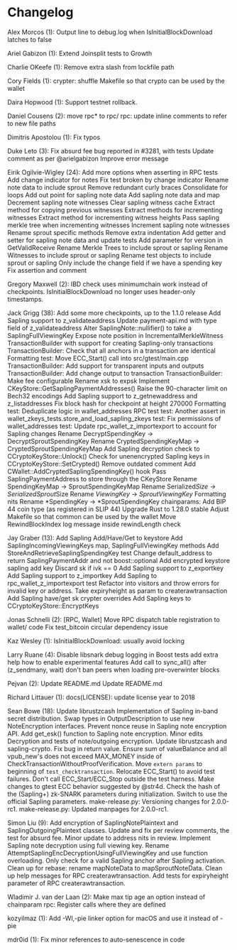 Changelog
=========

Alex Morcos (1):
      Output line to debug.log when IsInitialBlockDownload latches to false

Ariel Gabizon (1):
      Extend Joinsplit tests to Growth

Charlie OKeefe (1):
      Remove extra slash from lockfile path

Cory Fields (1):
      crypter: shuffle Makefile so that crypto can be used by the wallet

Daira Hopwood (1):
      Support testnet rollback.

Daniel Cousens (2):
      move rpc* to rpc/
      rpc: update inline comments to refer to new file paths

Dimitris Apostolou (1):
      Fix typos

Duke Leto (3):
      Fix absurd fee bug reported in #3281, with tests
      Update comment as per @arielgabizon
      Improve error message

Eirik Ogilvie-Wigley (24):
      Add more options when asserting in RPC tests
      Add change indicator for notes
      Fix test broken by change indicator
      Rename note data to include sprout
      Remove redundant curly braces
      Consolidate for loops
      Add out point for sapling note data
      Add sapling note data and map
      Decrement sapling note witnesses
      Clear sapling witness cache
      Extract method for copying previous witnesses
      Extract methods for incrementing witnesses
      Extract method for incrementing witness heights
      Pass sapling merkle tree when incrementing witnesses
      Increment sapling note witnesses
      Rename sprout specific methods
      Remove extra indentation
      Add getter and setter for sapling note data and update tests
      Add parameter for version in GetValidReceive
      Rename Merkle Trees to include sprout or sapling
      Rename Witnesses to include sprout or sapling
      Rename test objects to include sprout or sapling
      Only include the change field if we have a spending key
      Fix assertion and comment

Gregory Maxwell (2):
      IBD check uses minimumchain work instead of checkpoints.
      IsInitialBlockDownload no longer uses header-only timestamps.

Jack Grigg (38):
      Add some more checkpoints, up to the 1.1.0 release
      Add Sapling support to z_validateaddress
      Update payment-api.md with type field of z_validateaddress
      Alter SaplingNote::nullifier() to take a SaplingFullViewingKey
      Expose note position in IncrementalMerkleWitness
      TransactionBuilder with support for creating Sapling-only transactions
      TransactionBuilder: Check that all anchors in a transaction are identical
      Formatting
      test: Move ECC_Start() call into src/gtest/main.cpp
      TransactionBuilder: Add support for transparent inputs and outputs
      TransactionBuilder: Add change output to transaction
      TransactionBuilder: Make fee configurable
      Rename xsk to expsk
      Implement CKeyStore::GetSaplingPaymentAddresses()
      Raise the 90-character limit on Bech32 encodings
      Add Sapling support to z_getnewaddress and z_listaddresses
      Fix block hash for checkpoint at height 270000
      Formatting
      test: Deduplicate logic in wallet_addresses RPC test
      test: Another assert in wallet_zkeys_tests.store_and_load_sapling_zkeys
      test: Fix permissions of wallet_addresses
      test: Update rpc_wallet_z_importexport to account for Sapling changes
      Rename DecryptSpendingKey -> DecryptSproutSpendingKey
      Rename CryptedSpendingKeyMap -> CryptedSproutSpendingKeyMap
      Add Sapling decryption check to CCryptoKeyStore::Unlock()
      Check for unenencrypted Sapling keys in CCryptoKeyStore::SetCrypted()
      Remove outdated comment
      Add CWallet::AddCryptedSaplingSpendingKey() hook
      Pass SaplingPaymentAddress to store through the CKeyStore
      Rename SpendingKeyMap -> SproutSpendingKeyMap
      Rename Serialized*Size -> SerializedSprout*Size
      Rename *ViewingKey* -> *SproutViewingKey*
      Formatting nits
      Rename *SpendingKey -> *SproutSpendingKey
      chainparams: Add BIP 44 coin type (as registered in SLIP 44)
      Upgrade Rust to 1.28.0 stable
      Adjust Makefile so that common can be used by the wallet
      Move RewindBlockIndex log message inside rewindLength check

Jay Graber (13):
      Add Sapling Add/Have/Get to keystore
      Add SaplingIncomingViewingKeys map, SaplingFullViewingKey methods
      Add StoreAndRetrieveSaplingSpendingKey test
      Change default_address to return SaplingPaymentAddr and not boost::optional
      Add encrypted keystore sapling add key
      Discard sk if ivk == 0
      Add Sapling support to z_exportkey
      Add Sapling support to z_importkey
      Add Sapling to rpc_wallet_z_importexport test
      Refactor into visitors and throw errors for invalid key or address.
      Take expiryheight as param to createrawtransaction
      Add Sapling have/get sk crypter overrides
      Add Sapling keys to CCryptoKeyStore::EncryptKeys

Jonas Schnelli (2):
      [RPC, Wallet] Move RPC dispatch table registration to wallet/ code
      Fix test_bitcoin circular dependency issue

Kaz Wesley (1):
      IsInitialBlockDownload: usually avoid locking

Larry Ruane (4):
      Disable libsnark debug logging in Boost tests
      add extra help how to enable experimental features
      Add call to sync_all() after (z_sendmany, wait)
      don't ban peers when loading pre-overwinter blocks

Pejvan (2):
      Update README.md
      Update README.md

Richard Littauer (1):
      docs(LICENSE): update license year to 2018

Sean Bowe (18):
      Update librustzcash
      Implementation of Sapling in-band secret distribution.
      Swap types in OutputDescription to use new NoteEncryption interfaces.
      Prevent nonce reuse in Sapling note encryption API.
      Add get_esk() function to Sapling note encryption.
      Minor edits
      Decryption and tests of note/outgoing encryption.
      Update librustzcash and sapling-crypto.
      Fix bug in return value.
      Ensure sum of valueBalance and all vpub_new's does not exceed MAX_MONEY inside of CheckTransactionWithoutProofVerification.
      Move `extern params` to beginning of `test_checktransaction`.
      Relocate ECC_Start() to avoid test failures.
      Don't call ECC_Start/ECC_Stop outside the test harness.
      Make changes to gtest ECC behavior suggested by @str4d.
      Check the hash of the (Sapling+) zk-SNARK parameters during initialization.
      Switch to use the official Sapling parameters.
      make-release.py: Versioning changes for 2.0.0-rc1.
      make-release.py: Updated manpages for 2.0.0-rc1.

Simon Liu (9):
      Add encryption of SaplingNotePlaintext and SaplingOutgoingPlaintext classes.
      Update and fix per review comments, the test for absurd fee.
      Minor update to address nits in review.
      Implement Sapling note decryption using full viewing key.
      Rename AttemptSaplingEncDecryptionUsingFullViewingKey and use function overloading.
      Only check for a valid Sapling anchor after Sapling activation.
      Clean up for rebase: rename mapNoteData to mapSproutNoteData.
      Clean up help messages for RPC createrawtransaction.
      Add tests for expiryheight parameter of RPC createrawtransaction.

Wladimir J. van der Laan (2):
      Make max tip age an option instead of chainparam
      rpc: Register calls where they are defined

kozyilmaz (1):
      Add -Wl,-pie linker option for macOS and use it instead of -pie

mdr0id (1):
      Fix minor references to auto-senescence in code

